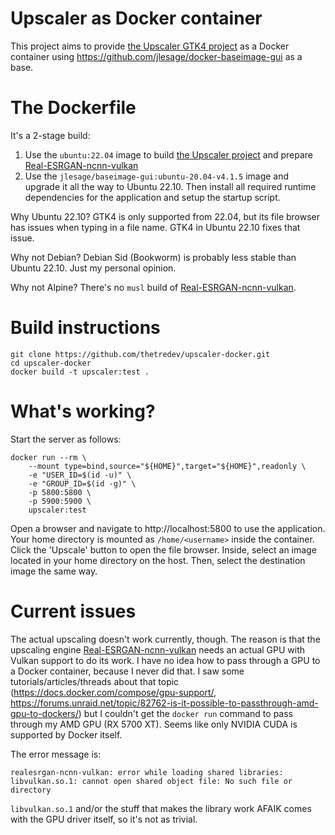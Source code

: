 # Upscaler as Docker container

This project aims to provide [the Upscaler GTK4 project](https://gitlab.com/TheEvilSkeleton/Upscaler) as a Docker container using https://github.com/jlesage/docker-baseimage-gui as a base.

# The Dockerfile
It's a 2-stage build:

1. Use the `ubuntu:22.04` image to build [the Upscaler project](https://gitlab.com/TheEvilSkeleton/Upscaler) and prepare [Real-ESRGAN-ncnn-vulkan](https://github.com/xinntao/Real-ESRGAN-ncnn-vulkan)
2. Use the `jlesage/baseimage-gui:ubuntu-20.04-v4.1.5` image and upgrade it all the way to Ubuntu 22.10. Then install all required runtime dependencies for the application and setup the startup script.

Why Ubuntu 22.10? GTK4 is only supported from 22.04, but its file browser has issues when typing in a file name. GTK4 in Ubuntu 22.10 fixes that issue.

Why not Debian? Debian Sid (Bookworm) is probably less stable than Ubuntu 22.10. Just my personal opinion.

Why not Alpine? There's no `musl` build of [Real-ESRGAN-ncnn-vulkan](https://github.com/xinntao/Real-ESRGAN-ncnn-vulkan).

# Build instructions
```shell
git clone https://github.com/thetredev/upscaler-docker.git
cd upscaler-docker
docker build -t upscaler:test .
```

# What's working?
Start the server as follows:
```shell
docker run --rm \
    --mount type=bind,source="${HOME}",target="${HOME}",readonly \
    -e "USER_ID=$(id -u)" \
    -e "GROUP_ID=$(id -g)" \
    -p 5800:5800 \
    -p 5900:5900 \
    upscaler:test
```

Open a browser and navigate to http://localhost:5800 to use the application. Your home directory is mounted as `/home/<username>` inside the container. Click the 'Upscale' button to open the file browser. Inside, select an image located in your home directory on the host. Then, select the destination image the same way.

# Current issues

The actual upscaling doesn't work currently, though. The reason is that the upscaling engine [Real-ESRGAN-ncnn-vulkan](https://github.com/xinntao/Real-ESRGAN-ncnn-vulkan) needs an actual GPU with Vulkan support to do its work. I have no idea how to pass through a GPU to a Docker container, because I never did that. I saw some tutorials/articles/threads about that topic (https://docs.docker.com/compose/gpu-support/, https://forums.unraid.net/topic/82762-is-it-possible-to-passthrough-amd-gpu-to-dockers/) but I couldn't get the `docker run` command to pass through my AMD GPU (RX 5700 XT). Seems like only NVIDIA CUDA is supported by Docker itself.

The error message is:
```shell
realesrgan-ncnn-vulkan: error while loading shared libraries: libvulkan.so.1: cannot open shared object file: No such file or directory
```

`libvulkan.so.1` and/or the stuff that makes the library work AFAIK comes with the GPU driver itself, so it's not as trivial.
